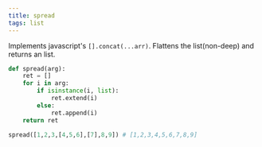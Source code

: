 ```yaml
---
title: spread
tags: list
---
```

Implements javascript's `[].concat(...arr)`. Flattens the list(non-deep) and returns an list.

```py
def spread(arg):
    ret = []
    for i in arg:
        if isinstance(i, list):
            ret.extend(i)
        else:
            ret.append(i)
    return ret
```


```py
spread([1,2,3,[4,5,6],[7],8,9]) # [1,2,3,4,5,6,7,8,9]
```